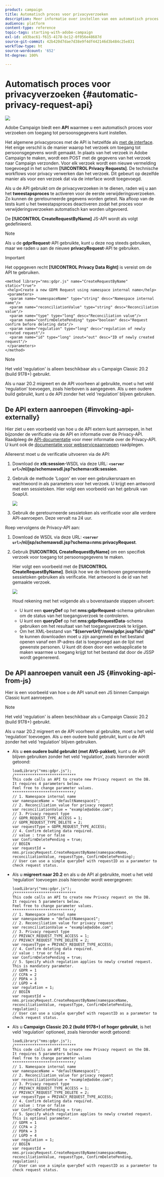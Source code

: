 ```yaml
---
product: campaign
title: Automatisch proces voor privacyverzoeken
description: Meer informatie over instellen van een automatisch proces voor privacyverzoeken
audience: platform
content-type: reference
topic-tags: starting-with-adobe-campaign
exl-id: a93bac61-f615-4178-bc12-0f056e48687d
source-git-commit: 42b420d7dae7d38e9f4df442146d3b484c25e831
workflow-type: ht
source-wordcount: '652'
ht-degree: 100%

---
```


# Automatisch proces voor privacyverzoeken {#automatic-privacy-request-api}

![](../../assets/v7-only.svg)

Adobe Campaign biedt een **API** waarmee u een automatisch proces voor verzoeken om toegang tot persoonsgegevens kunt instellen.

Het algemene privacyproces met de API is hetzelfde als [met de interface](privacy-requests-ui.md). Het enige verschil is de manier waarop het verzoek om toegang tot persoonsgegevens wordt gemaakt. In plaats van het verzoek in Adobe Campaign te maken, wordt een POST met de gegevens van het verzoek naar Campaign verzonden. Voor elk verzoek wordt een nieuwe vermelding toegevoegd in het scherm **[!UICONTROL Privacy Requests]**. De technische workflows voor privacy verwerken dan het verzoek. Dit gebeurt op dezelfde manier als voor een verzoek dat via de interface wordt toegevoegd.

Als u de API gebruikt om de privacyverzoeken in te dienen, raden wij u aan het **tweestapsproces** te activeren voor de eerste verwijderingsverzoeken. Zo kunnen de geretourneerde gegevens worden getest. Na afloop van de tests kunt u het tweestapsproces deactiveren zodat het proces voor verwijderingsverzoeken automatisch kan worden uitgevoerd.

De **[!UICONTROL CreateRequestByName]** JS-API wordt als volgt gedefinieerd.

>[!NOTE]
>
>Als u de **gdprRequest**-API gebruikte, kunt u deze nog steeds gebruiken, maar we raden u aan de nieuwe **privacyRequest**-API te gebruiken.

>[!IMPORTANT]
>
>Het opgegeven recht **[!UICONTROL Privacy Data Right]** is vereist om de API te gebruiken.

```
<method library="nms:gdpr.js" name="CreateRequestByName" static="true">
 <help>Create a new GDPR Request using namespace internal name</help>
 <parameters>
  <param name="namespaceName" type="string" desc="Namespace internal name"/>
  <param name="reconciliationValue" type="string" desc="Reconciliation value"/>
  <param name="type" type="long" desc="Reconciliation value"/>
  <param name="confirmDeletePending" type="boolean" desc="Request confirm before deleting data"/>
  <param name="regulation" type="long" desc="regulation of newly created request"/>
  <param name="id" type="long" inout="out" desc="ID of newly created request"/>
 </parameters>
</method>
```

>[!NOTE]
>
>Het veld &#39;regulation&#39; is alleen beschikbaar als u Campaign Classic 20.2 (build 9178+) gebruikt.
>
>Als u naar 20.2 migreert en de API voorheen al gebruikte, moet u het veld ‘regulation’ toevoegen, zoals hierboven is aangegeven. Als u een oudere build gebruikt, kunt u de API zonder het veld ‘regulation’ blijven gebruiken.

## De API extern aanroepen {#invoking-api-externally}

Hier ziet u een voorbeeld van hoe u de API extern kunt aanroepen, in het bijzonder de verificatie via de API en informatie over de Privacy-API. Raadpleeg de [API-documentatie](https://experienceleague.adobe.com/developer/campaign-api/api/s-nms-privacyRequest.html?lang=nl) voor meer informatie over de Privacy-API. U kunt ook de [documentatie voor webserviceaanroepen](../../configuration/using/web-service-calls.md) raadplegen.

Allereerst moet u de verificatie uitvoeren via de API:

1. Download de **xtk:session**-WSDL via deze URL: **`<server url>`/nl/jsp/schemawsdl.jsp?schema=xtk:session**.

1. Gebruik de methode &#39;Logon&#39; en voer een gebruikersnaam en wachtwoord in als parameters voor het verzoek. U krijgt een antwoord met een sessietoken. Hier volgt een voorbeeld van het gebruik van SoapUI.

   ![](assets/do-not-localize/privacy-api.png)

1. Gebruik de geretourneerde sessietoken als verificatie voor alle verdere API-aanroepen. Deze vervalt na 24 uur.

Roep vervolgens de Privacy-API aan:

1. Download de WSDL via deze URL: **`<server url>`/nl/jsp/schemawsdl.jsp?schema=nms:privacyRequest**.

1. Gebruik **[!UICONTROL CreateRequestByName]** om een specifiek verzoek voor toegang tot persoonsgegevens te maken.

   Hier volgt een voorbeeld met de **[!UICONTROL CreateRequestByName]**. Bekijk hoe we de hierboven gegenereerde sessietoken gebruiken als verificatie. Het antwoord is de id van het gemaakte verzoek.

   ![](assets/do-not-localize/privacy-api-2.png)

   Houd rekening met het volgende als u bovenstaande stappen uitvoert:

   * U kunt een **queryDef** op het **nms:gdprRequest**-schema gebruiken om de status van het toegangsverzoek te controleren.
   * U kunt een **queryDef** op het **nms:gdprRequestData**-schema gebruiken om het resultaat van het toegangsverzoek te krijgen.
   * Om het XML-bestand van **&quot;$(serverUrl)&#39;/nms/gdpr.jssp?id=&#39;@id&quot;** te kunnen downloaden moet u zijn aangemeld en het bestand openen vanaf een IP-adres dat is toegevoegd aan de lijst met gewenste personen. U kunt dit doen door een webapplicatie te maken waarmee u toegang krijgt tot het bestand dat door de JSSP wordt gegenereerd.

## De API aanroepen vanuit een JS {#invoking-api-from-js}

Hier is een voorbeeld van hoe u de API vanuit een JS binnen Campaign Classic kunt aanroepen.

>[!NOTE]
>
>Het veld &#39;regulation&#39; is alleen beschikbaar als u Campaign Classic 20.2 (build 9178+) gebruikt.
>
>Als u naar 20.2 migreert en de API voorheen al gebruikte, moet u het veld ‘regulation’ toevoegen. Als u een oudere build gebruikt, kunt u de API zonder het veld ‘regulation’ blijven gebruiken.

* Als u **een oudere build gebruikt (met AVG-pakket)**, kunt u de API blijven gebruiken zonder het veld ‘regulation’, zoals hieronder wordt getoond:

   ```
   loadLibrary("nms:gdpr.js");
   /**************************** 
   This code calls an API to create new Privacy request on the DB.
   It requires 4 parameters below.
   Feel free to change parameter values.
   ****************************/
   // 1. Namespace internal name
   var namespaceName = "defaultNamespace1";
   // 2. Reconciliation value for privacy request
   var reconciliationValue = "example@adobe.com";
   // 3. Privacy request type
   // GDPR_REQUEST_TYPE_ACCESS = 1;
   // GDPR_REQUEST_TYPE_DELETE = 2;
   var requestType = GDPR_REQUEST_TYPE_ACCESS;
   // 4. Confirm deleting data required.
   // value : true or false
   var ConfirmDeletePending = true;
   // BEGIN
   var requestId = nms.privacyRequest.CreateRequestByName(namespaceName, reconciliationValue, requestType, ConfirmDeletePending);
   // User can use a simple queryDef with requestID as a parameter to check request status.
   ```

* Als u **migreert naar 20.2** en als u de API al gebruikte, moet u het veld ‘regulation’ toevoegen zoals hieronder wordt weergegeven:

   ```
   loadLibrary("nms:gdpr.js");
   /**************************** 
   This code calls an API to create new Privacy request on the DB.
   It requires 5 parameters below.
   Feel free to change parameter values.
   ****************************/
   // 1. Namespace internal name
   var namespaceName = "defaultNamespace1";
   // 2. Reconciliation value for privacy request
   var reconciliationValue = "example@adobe.com";
   // 3. Privacy request type
   // PRIVACY_REQUEST_TYPE_ACCESS = 1;
   // PRIVACY_REQUEST_TYPE_DELETE = 2;
   var requestType = PRIVACY_REQUEST_TYPE_ACCESS;
   // 4. Confirm deleting data required.
   // value : true or false
   var ConfirmDeletePending = true;
   // 5. Specify which regulation applies to newly created request. This is mandatory parameter.
   // GDPR = 1
   // CCPA = 2
   // PDPA = 3
   // LGPD = 4
   var regulation = 1;
   // BEGIN
   var requestId = nms.privacyRequest.CreateRequestByName(namespaceName, reconciliationValue, requestType, ConfirmDeletePending, regulation);
   // User can use a simple queryDef with requestID as a parameter to check request status.
   ```

* Als u **Campaign Classic 20.2 (build 9178+) of hoger gebruikt**, is het veld &#39;regulation&#39; optioneel, zoals hieronder wordt getoond:

   ```
   loadLibrary("nms:gdpr.js");
   /**************************** 
   This code calls an API to create new Privacy request on the DB.
   It requires 5 parameters below.
   Feel free to change parameter values 
   ****************************/
   // 1. Namespace internal name
   var namespaceName = "defaultNamespace1";
   // 2. Reconciliation value for privacy request
   var reconciliationValue = "example@adobe.com";
   // 3. Privacy request type
   // PRIVACY_REQUEST_TYPE_ACCESS = 1;
   // PRIVACY_REQUEST_TYPE_DELETE = 2;
   var requestType = PRIVACY_REQUEST_TYPE_ACCESS;
   // 4. Confirm deleting data required.
   // value : true or false
   var ConfirmDeletePending = true;
   // 5. Specify which regulation applies to newly created request. This is optional parameter.
   // GDPR = 1
   // CCPA = 2
   // PDPA = 3
   // LGPD = 4
   var regulation = 1;
   // BEGIN
   var requestId = nms.privacyRequest.CreateRequestByName(namespaceName, reconciliationValue, requestType, ConfirmDeletePending, regulation);
   // User can use a simple queryDef with requestID as a parameter to check request status.
   ```
